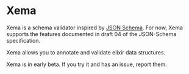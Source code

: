 # Xema

Xema is a schema validator inspired by [JSON Schema](http://json-schema.org).
For now, Xema supports the features documented in draft 04 of the JSON-Schema
specification.

Xema allows you to annotate and validate elixir data structures.

Xema is in early beta. If you try it and has an issue, report them.
